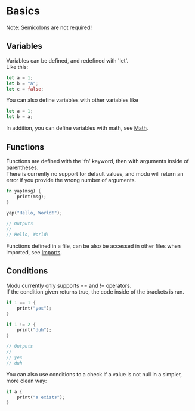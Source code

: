 # Basics

Note: Semicolons are not required!

## Variables

Variables can be defined, and redefined with 'let'. \
Like this:

```rust
let a = 1;
let b = "a";
let c = false;
```

You can also define variables with other variables like

```rust
let a = 1;
let b = a;
```

In addition, you can define variables with math, see [Math](math).

## Functions

Functions are defined with the 'fn' keyword, then with arguments inside of parentheses. \
There is currently no support for default values, and modu will return an error if you provide the wrong number of arguments.

```rust
fn yap(msg) {
    print(msg);
}

yap("Hello, World!");

// Outputs
//
// Hello, World!
```

Functions defined in a file, can be also be accessed in other files when imported, see [Imports](imports).

## Conditions

Modu currently only supports == and != operators. \
If the condition given returns true, the code inside of the brackets is ran.

```rust
if 1 == 1 {
    print("yes");
}

if 1 != 2 {
    print("duh");
}

// Outputs
//
// yes
// duh
```

You can also use conditions to a check if a value is not null in a simpler, more clean way:
```rust
if a {
    print("a exists");
}
```
